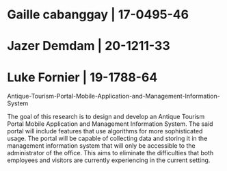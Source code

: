 # Gaille cabanggay | 17-0495-46

# Jazer Demdam | 20-1211-33

# Luke Fornier | 19-1788-64

Antique-Tourism-Portal-Mobile-Application-and-Management-Information-System

The goal of this research is to design and develop an Antique Tourism Portal Mobile Application and Management Information System. The said portal will include features that use algorithms for more sophisticated usage. The portal will be capable of collecting data and storing it in the management information system that will only be accessible to the administrator of the office. This aims to eliminate the difficulties that both employees and visitors are currently experiencing in the current setting.
